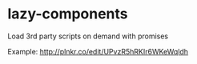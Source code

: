 lazy-components
===============

Load 3rd party scripts on demand with promises

Example: http://plnkr.co/edit/UPvzR5hRKIr6WKeWqldh
